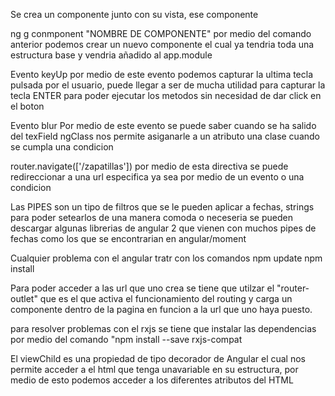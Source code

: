 Se crea un componente junto con su vista, ese componente 

 ng g conmponent "NOMBRE DE COMPONENTE"
  por medio del comando anterior podemos crear un nuevo componente el cual ya tendria toda una estructura
  base y vendria añadido al app.module

  Evento keyUp
   por medio de este evento podemos capturar la ultima tecla pulsada por el usuario, puede llegar a ser de mucha utilidad para 
   capturar la tecla ENTER para poder ejecutar los metodos sin necesidad de dar click en el boton

 Evento blur
   Por medio de este evento se puede saber cuando se ha salido del texField 
 ngClass
   nos permite asiganarle a un atributo una clase cuando se cumpla una condicion
 
 router.navigate(['/zapatillas'])
 por medio de esta directiva se puede redireccionar a una url especifica ya sea por medio de un evento o una condicion


 Las PIPES son un tipo de filtros que se le pueden aplicar a fechas, strings para poder setearlos de una manera comoda o neceseria
 se pueden descargar algunas librerias de angular 2 que vienen con muchos pipes de fechas como los que se encontrarian en angular/moment


 Cualquier problema con el angular tratr con los comandos
 npm update
 npm install 

 Para poder acceder a las url que uno crea se tiene que utilzar el "router-outlet" que es el que activa el funcionamiento del routing
 y carga un componente dentro de la pagina en funcion a la url que uno haya puesto.

 para resolver problemas con el rxjs se tiene que instalar las dependencias por medio del comando "npm install --save rxjs-compat


 El viewChild es una propiedad de tipo decorador de Angular el cual nos permite acceder a el html que tenga unavariable en su estructura, por medio de esto podemos acceder a los diferentes atributos del HTML